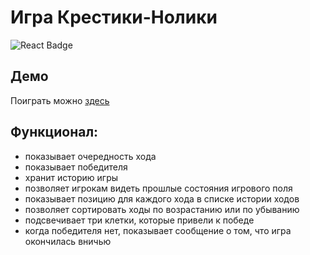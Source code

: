 # Игра Крестики-Нолики

<img src="https://shields.io/badge/react-black?logo=react&style=for-the-badge%22" alt="React Badge"/><br>

## Демо
Поиграть можно [здесь](https://ivkrylova.github.io/tic-tac-toe-react/)

## Функционал:
  * показывает очередность хода
  * показывает победителя
  * хранит историю игры
  * позволяет игрокам видеть прошлые состояния игрового поля
  * показывает позицию для каждого хода в списке истории ходов
  * позволяет сортировать ходы по возрастанию или по убыванию
  * подсвечивает три клетки, которые привели к победе
  * когда победителя нет, показывает сообщение о том, что игра окончилась вничью
